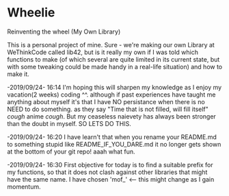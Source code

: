 # Wheelie
Reinventing the wheel (My Own Library)

This is a personal project of mine. Sure - we're making our own Library at WeThinkCode called lib42, but is it really my own if I was told which functions to make (of which several are quite limited in its current state, but with some tweaking could be made handy in a real-life situation) and how to make it.

-2019/09/24- 16:14
I'm hoping this will sharpen my knowledge as I enjoy my vacation(2 weeks) coding ^^.
although if past experiences have taught me anything about myself it's that I have NO persistance when there is no NEED to do something. as they say "Time that is not filled, will fill itself" *cough* anime *cough*. But my ceaseless naievety has always been stronger than the doubt in myself. SO LETS DO THIS.

-2019/09/24- 16:20
I have learn't that when you rename your README.md to something stupid like README_IF_YOU_DARE.md it no longer gets shown at the bottom of your git repo! aaah what fun.

-2019/09/24- 16:30
First objective for today is to find a suitable prefix for my functions, so that it does not clash against other libraries that might have the same name. I have chosen 'mof_' <-- this might change as I gain momentum.
